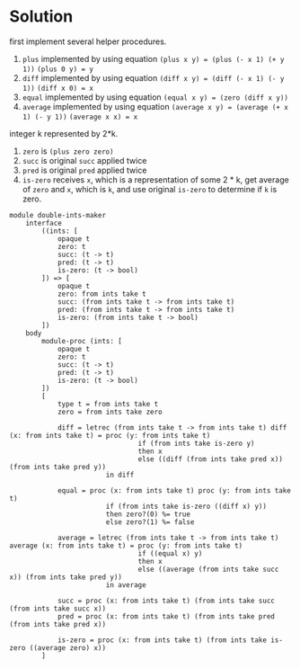 # Solution

first implement several helper procedures.

1. `plus` implemented by using equation `(plus x y) = (plus (- x 1) (+ y 1))` `(plus 0 y) = y`
1. `diff` implemented by using equation `(diff x y) = (diff (- x 1) (- y 1))` `(diff x 0) = x`
1. `equal` implemented by using equation `(equal x y) = (zero (diff x y))`
1. `average` implemented by using equation `(average x y) = (average (+ x 1) (- y 1))` `(average x x) = x`

integer k represented by 2*k.

1. `zero` is `(plus zero zero)`
1. `succ` is original `succ` applied twice
1. `pred` is original `pred` applied twice
1. `is-zero` receives `x`, which is a representation of some 2 * k, get average of `zero` and `x`, which is `k`, and use
original `is-zero` to determine if `k` is zero.

```proc-modules
module double-ints-maker
    interface
        ((ints: [
            opaque t
            zero: t
            succ: (t -> t)
            pred: (t -> t)
            is-zero: (t -> bool)
        ]) => [
            opaque t
            zero: from ints take t
            succ: (from ints take t -> from ints take t)
            pred: (from ints take t -> from ints take t)
            is-zero: (from ints take t -> bool)
        ])
    body
        module-proc (ints: [
            opaque t
            zero: t
            succ: (t -> t)
            pred: (t -> t)
            is-zero: (t -> bool)
        ])
        [
            type t = from ints take t
            zero = from ints take zero

            diff = letrec (from ints take t -> from ints take t) diff (x: from ints take t) = proc (y: from ints take t)
                                if (from ints take is-zero y)
                                then x
                                else ((diff (from ints take pred x)) (from ints take pred y))
                        in diff

            equal = proc (x: from ints take t) proc (y: from ints take t)
                        if (from ints take is-zero ((diff x) y))
                        then zero?(0) %= true
                        else zero?(1) %= false

            average = letrec (from ints take t -> from ints take t) average (x: from ints take t) = proc (y: from ints take t)
                                if ((equal x) y)
                                then x
                                else ((average (from ints take succ x)) (from ints take pred y))
                        in average

            succ = proc (x: from ints take t) (from ints take succ (from ints take succ x))
            pred = proc (x: from ints take t) (from ints take pred (from ints take pred x))

            is-zero = proc (x: from ints take t) (from ints take is-zero ((average zero) x))
        ]

```
